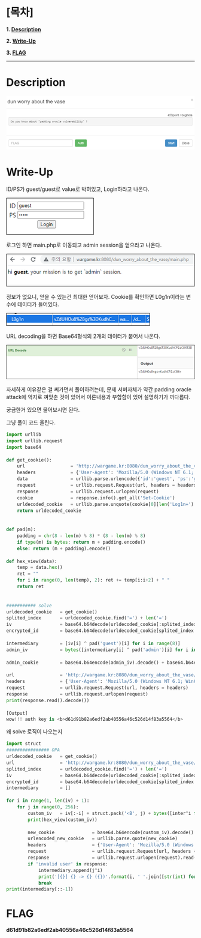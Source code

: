 # [목차]
**1. [Description](#Description)**

**2. [Write-Up](#Write-Up)**

**3. [FLAG](#FLAG)**


***


# **Description**

![](images/2022-01-03-02-12-32.png)


# **Write-Up**

ID/PS가 guest/guest로 value로 박혀있고, Login하라고 나온다.

![](images/2022-01-03-02-12-49.png)

로그인 하면 main.php로 이동되고 admin session을 얻으라고 나온다.

![](images/2022-01-03-02-12-53.png)

정보가 없으니, 얻을 수 있는건 최대한 얻어보자. Cookie를 확인하면 L0g1n이라는 변수에 데이터가 들어있다.

![](images/2022-01-03-02-12-57.png)

URL decoding을 하면 Base64형식의 2개의 데이터가 붙어서 나온다.

![](images/2022-01-03-02-13-01.png)

자세하게 이유같은 걸 써가면서 풀이하려는데, 문제 서버자체가 약간 padding oracle attack에 억지로 껴맞춘 것이 있어서 이론내용과 부합함이 있어 설명하기가 까다롭다.

궁금한거 있으면 물어보시면 된다.

그냥 풀이 코드 올린다. 

```python
import urllib
import urllib.request
import base64

def get_cookie():
    url                 = 'http://wargame.kr:8080/dun_worry_about_the_vase/login_ok.php'
    headers             = {'User-Agent': 'Mozilla/5.0 (Windows NT 6.1; Win64; x64)', 'Content-Type': 'application/x-www-form-urlencoded'}
    data                = urllib.parse.urlencode({'id':'guest', 'ps':'guest'}).encode()
    request             = urllib.request.Request(url, headers = headers, data = data)
    response            = urllib.request.urlopen(request)
    cookie              = response.info().get_all('Set-Cookie')
    urldecoded_cookie   = urllib.parse.unquote(cookie[0][len('Log1n='):])
    return urldecoded_cookie


def pad(m):
    padding = chr(8 - len(m) % 8) * (8 - len(m) % 8)
    if type(m) is bytes: return m + padding.encode()
    else: return (m + padding).encode()

def hex_view(data):
    temp = data.hex()
    ret = ""
    for i in range(0, len(temp), 2): ret += temp[i:i+2] + " "
    return ret


########### solve
urldecoded_cookie   = get_cookie()
splited_index       = urldecoded_cookie.find('=') + len('=')
iv                  = base64.b64decode(urldecoded_cookie[:splited_index])
encrypted_id        = base64.b64decode(urldecoded_cookie[splited_index:])

intermediary        = [iv[i] ^ pad('guest')[i] for i in range(8)]
admin_iv            = bytes([intermediary[i] ^ pad('admin')[i] for i in range(8)])

admin_cookie        = base64.b64encode(admin_iv).decode() + base64.b64encode(encrypted_id).decode()

url                 = 'http://wargame.kr:8080/dun_worry_about_the_vase/main.php'
headers             = {'User-Agent': 'Mozilla/5.0 (Windows NT 6.1; Win64; x64)', 'Content-Type': 'application/x-www-form-urlencoded', 'Cookie':'L0g1n='+admin_cookie}
request             = urllib.request.Request(url, headers = headers)
response            = urllib.request.urlopen(request)
print(response.read().decode())

[Output]
wow!!! auth key is <b>d61d91b82a6edf2ab40556a46c526d14f83a5564</b>
```

왜 solve 로직이 나오는지

```python
import struct
################ OPA
urldecoded_cookie   = get_cookie()
url                 = 'http://wargame.kr:8080/dun_worry_about_the_vase/main.php'
splited_index       = urldecoded_cookie.find('=') + len('=')
iv                  = base64.b64decode(urldecoded_cookie[:splited_index]) # IV
encrypted_id        = base64.b64decode(urldecoded_cookie[splited_index:]) # encrypt(guest's id)
intermediary        = []

for i in range(1, len(iv) + 1):
    for j in range(0, 256):
        custom_iv   = iv[:-i] + struct.pack('<B', j) + bytes([inter^i for inter in intermediary][::-1])
        print(hex_view(custom_iv))

        new_cookie              = base64.b64encode(custom_iv).decode() + urldecoded_cookie[splited_index:]
        urlencoded_new_cookie   = urllib.parse.quote(new_cookie)
        headers                 = {'User-Agent': 'Mozilla/5.0 (Windows NT 6.1; Win64; x64)', 'Content-Type': 'application/x-www-form-urlencoded', 'Cookie':'L0g1n=' + urlencoded_new_cookie}
        request                 = urllib.request.Request(url, headers = headers)
        response                = urllib.request.urlopen(request).read().decode()
        if 'invalid user' in response:
            intermediary.append(j^i)
            print('[{}] {} -> {} ({})'.format(i, ' '.join([str(int) for int in intermediary[::-1]]), response, j))
            break
print(intermediary[::-1])
```


# **FLAG**

**d61d91b82a6edf2ab40556a46c526d14f83a5564**
